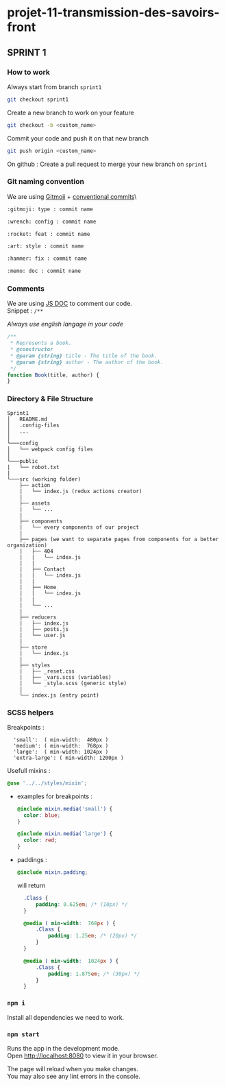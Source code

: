 # projet-11-transmission-des-savoirs-front

## SPRINT 1

### How to work

Always start from branch `sprint1`

```bash
git checkout sprint1
```

Create a new branch to work on your feature

```bash
git checkout -b <custom_name>
```

Commit your code and push it on that new branch

```bash
git push origin <custom_name>
```

On github : Create a pull request to merge your new branch on `sprint1`

### Git naming convention

We are using [Gitmoji](https://gitmoji.dev/) + [conventional commits](https://www.conventionalcommits.org/)\

```bash
:gitmoji: type : commit name
```

```bash
:wrench: config : commit name
```

```bash
:rocket: feat : commit name
```

```bash
:art: style : commit name
```

```bash
:hammer: fix : commit name
```

```bash
:memo: doc : commit name
```

### Comments

We are using [JS DOC](https://jsdoc.app/) to comment our code.\
Snippet : `/**`

_Always use english langage in your code_

```js
/**
 * Represents a book.
 * @constructor
 * @param {string} title - The title of the book.
 * @param {string} author - The author of the book.
 */
function Book(title, author) {
}
```

### Directory & File Structure

```
Sprint1
│   README.md
│   .config-files
│   ...
│
└───config
│   └── webpack config files 
│   
└───public
|   └── robot.txt
| 
└───src (working folder)
    ├── action
    |   └── index.js (redux actions creator)
    |
    ├── assets
    |   └── ...
    |
    ├── components
    |   └── every components of our project
    |
    ├── pages (we want to separate pages from components for a better organization)
    |   ├── 404
    |   |   └── index.js
    |   |
    |   ├── Contact
    |   |   └── index.js
    |   |
    |   ├── Home
    |   |   └── index.js
    |   |
    |   └── ...
    |
    ├── reducers
    |   ├── index.js
    |   ├── posts.js
    |   └── user.js
    |
    ├── store
    |   └── index.js
    |
    ├── styles
    |   ├── _reset.css
    |   ├── _vars.scss (variables)
    |   └── _style.scss (generic style)
    |
    └── index.js (entry point)
```

### SCSS helpers

Breakpoints :

```
  'small':  ( min-width:  480px )
  'medium': ( min-width:  768px )
  'large':  ( min-width: 1024px )
  'extra-large': ( min-width: 1200px )
```

Usefull mixins :

  ```scss
  @use '../../styles/mixin';
  ```

- examples for breakpoints :

  ```scss
  @include mixin.media('small') {
    color: blue;
  }

  @include mixin.media('large') {
    color: red;
  }
  ```

- paddings :
  
  ```scss
  @include mixin.padding;
  ```

  will return

  ```css
    .Class {
        padding: 0.625em; /* (10px) */
    }

    @media ( min-width:  768px ) { 
        .Class {
            padding: 1.25em; /* (20px) */
        }
    } 

    @media ( min-width:  1024px ) { 
        .Class {
            padding: 1.875em; /* (30px) */
        }
    } 
  ```
  
### `npm i`

Install all dependencies we need to work.

### `npm start`

Runs the app in the development mode.\
Open [http://localhost:8080](http://localhost:8080) to view it in your browser.

The page will reload when you make changes.\
You may also see any lint errors in the console.
